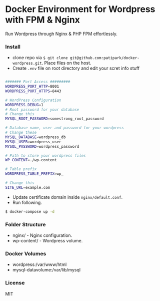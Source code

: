 Docker Environment for Wordpress with FPM & Nginx
===

Run Wordpress through Nginx & PHP FPM effortlessly.


### Install
- clone repo via `$ git clone git@github.com:patipark/docker-wordpress.git`. Place files on the host.
- Create `.env` file on root directory and edit your scret info stuff
```bash

####### Port Access #########
WORDPRESS_PORT_HTTP=8001
WORDPRESS_PORT_HTTPS=8443

# WordPress Configuration
WORDPRESS_DEBUG=1
# Root password for your database
# Change this
MYSQL_ROOT_PASSWORD=somestrong_root_password

# Database name, user and password for your wordpress
# Change these
MYSQL_DATABASE=wordpress_db
MYSQL_USER=wordpress_user
MYSQL_PASSWORD=wordpress_password

# Path to store your wordpress files
WP_CONTENT=./wp-content

# Table prefix
WORDPRESS_TABLE_PREFIX=wp_

# Change this
SITE_URL=example.com


```

- Update certificate domain inside `nginx/default.conf`.
- Run following.

```bash
$ docker-compose up -d
```

### Folder Structure
- nginx/      - Nginx configuration.
- wp-content/ - Wordpress volume.

### Docker Volumes 
- wordpress:/var/www/html
- mysql-datavolume:/var/lib/mysql


### License
MIT

